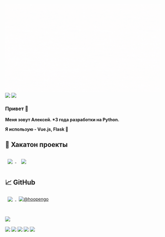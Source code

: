 <img src="/hi, im hoopengo.gif" />
<a href="https://t.me/hoopengo"><img src="https://img.shields.io/badge/%20-Tg-0088cc?logo=telegram" /></a>
<a href="https://vk.com/alexeyhoney"><img src="https://img.shields.io/badge/%20-Vk-ffffff?logo=vk&logoColor=0088cc" /></a>

### Привет 🤡

**Меня зовут Алексей. \*3 года разработки на Python.**

**Я использую - Vue.js, Flask 💫**

## 📌 Хакатон проекты
<!-- Pinned Repositories -->
<a href="https://github.com/lytk4dev/eldorado-monitoring">
  <img align="center" style="margin:1rem 0.5rem" src="https://github-readme-stats.vercel.app/api/pin/?username=lytk4dev&repo=eldorado-monitoring&hide_border=true&title_color=fffffd&text_color=ffffff&icon_color=ffffff&bg_color=1F1F1F" />
</a>
<a href="https://github.com/lytk4dev/vkusvill-hackaton">
  <img align="center" style="margin:1rem 1rem" src="https://github-readme-stats.vercel.app/api/pin/?username=lytk4dev&repo=vkusvill-hackaton&hide_border=true&title_color=fffffd&text_color=ffffff&icon_color=ffffff&bg_color=1F1F1F" />
</a>
<br>

## 📈 GitHub
<!-- GitHub Stats -->
<a href="https://github.com/hoopengo">
  <img align="center" style="margin:0.5rem" src="https://github-readme-stats.vercel.app/api/top-langs/?username=hoopengo&hide=html,css&hide_border=true&title_color=ffffff&text_color=ffffff&icon_color=ffffff&bg_color=1F1F1F" />
</a>
<a href="https://github.com/hoopengo">
  <img align="center" style="margin:0.5rem" src="https://github-readme-stats.vercel.app/api?username=hoopengo&show_icons=true&count_private=true&hide_border=true&title_color=ffffff&text_color=ffffff&icon_color=ffffff&bg_color=1F1F1F" alt="@hoopengo" />
</a>

#
<img src="https://minecraft-inside.ru/uploads/ac/dc/16/136924.png">

<a href="git-scm.com"><img src="https://img.shields.io/badge/code-git-informational?style=flat&logo=git&logoColor=white&color=0088cc" /></a>
<a href="python.org"><img src="https://img.shields.io/badge/code-python-informational?style=flat&logo=python&logoColor=white&color=0088cc" /></a>
<a href="flask.palletsprojects.com"><img src="https://img.shields.io/badge/code-flask-informational?style=flat&logo=flask&logoColor=white&color=0088cc" /></a>
<a href="vuejs.org"><img src="https://img.shields.io/badge/code-vue3-informational?style=flat&logo=vue.js&logoColor=white&color=0088cc" /></a>
<a href="www.mongodb.com"><img src="https://img.shields.io/badge/db-mongo-informational?style=flat&logo=mongodb&logoColor=white&color=00000" /></a>
